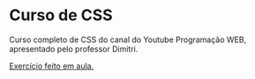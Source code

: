 # Curso de CSS
Curso completo de CSS do canal do Youtube Programação WEB, apresentado pelo professor Dimitri.

<a href="https://caetano346.github.io/CURSO-DE-CSS/Criando-um-site-do-zero-com-HTML-e-CSS.html">Exercício feito em aula.</a>
